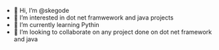 - 👋 Hi, I’m @skegode
- 👀 I’m interested in dot net framwework and java projects
- 🌱 I’m currently learning Pythin
- 💞️ I’m looking to collaborate on any project done on dot net framework and java


<!---
skegode/skegode is a ✨ special ✨ repository because its `README.md` (this file) appears on your GitHub profile.
You can click the Preview link to take a look at your changes.
--->
